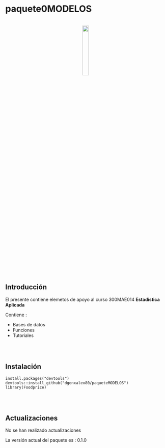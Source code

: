 # **paquete0MODELOS**

<br/>
<center>
<img src="data/Logo_paquete0MODELOS.png" alt=" " style="width:20%;">
</center>

## **Introducción**

El presente contiene elemetos de apoyo al curso 300MAE014 **Estadística Aplicada**

Contiene :

* Bases de datos
* Funciones
* Tutoriales

<br/><br/>

## **Instalación**

```
install.packages("devtools")
devtools::install_github("dgonxalex80/paqueteMODELOS")
library(Foodprice)
```

<br/><br/>

## **Actualizaciones**

No se han realizado actualizaciones

La versión actual del paquete es : 0.1.0
